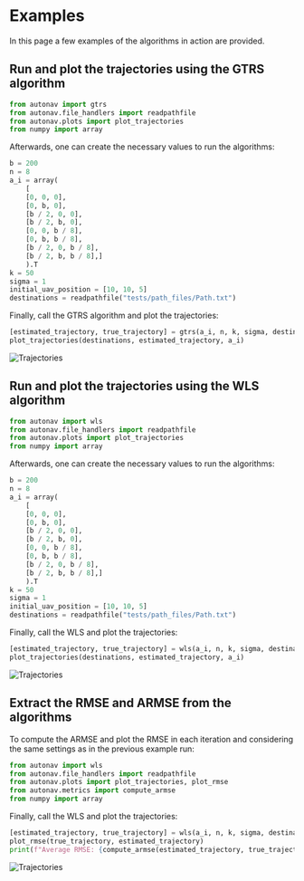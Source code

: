 # Examples

In this page a few examples of the algorithms in action are provided.

## Run and plot the trajectories using the GTRS algorithm

```python
from autonav import gtrs
from autonav.file_handlers import readpathfile
from autonav.plots import plot_trajectories
from numpy import array
```

Afterwards, one can create the necessary values to run the algorithms:

```python
b = 200
n = 8
a_i = array(
    [
    [0, 0, 0],
    [0, b, 0],
    [b / 2, 0, 0],
    [b / 2, b, 0],
    [0, 0, b / 8],
    [0, b, b / 8],
    [b / 2, 0, b / 8],
    [b / 2, b, b / 8],]
    ).T
k = 50
sigma = 1
initial_uav_position = [10, 10, 5]
destinations = readpathfile("tests/path_files/Path.txt")
```

Finally, call the GTRS algorithm and plot the trajectories:

```python
[estimated_trajectory, true_trajectory] = gtrs(a_i, n, k, sigma, destinations, initial_uav_position)
plot_trajectories(destinations, estimated_trajectory, a_i)
```

![Trajectories](https://github.com/ricardo-s-santos/AutoNAV/blob/main/docs/docs/figures/gtrs.png?raw=true)

## Run and plot the trajectories using the WLS algorithm

```python
from autonav import wls
from autonav.file_handlers import readpathfile
from autonav.plots import plot_trajectories
from numpy import array
```

Afterwards, one can create the necessary values to run the algorithms:

```python
b = 200
n = 8
a_i = array(
    [
    [0, 0, 0],
    [0, b, 0],
    [b / 2, 0, 0],
    [b / 2, b, 0],
    [0, 0, b / 8],
    [0, b, b / 8],
    [b / 2, 0, b / 8],
    [b / 2, b, b / 8],]
    ).T
k = 50
sigma = 1
initial_uav_position = [10, 10, 5]
destinations = readpathfile("tests/path_files/Path.txt")
```

Finally, call the WLS and plot the trajectories:

```python
[estimated_trajectory, true_trajectory] = wls(a_i, n, k, sigma, destinations, initial_uav_position)
plot_trajectories(destinations, estimated_trajectory, a_i)
```

![Trajectories](https://github.com/ricardo-s-santos/AutoNAV/blob/main/docs/docs/figures/wls.png?raw=true)

## Extract the RMSE and ARMSE from the algorithms

To compute the ARMSE and plot the RMSE in each iteration and considering the same settings as in the previous example run:

```python
from autonav import wls
from autonav.file_handlers import readpathfile
from autonav.plots import plot_trajectories, plot_rmse
from autonav.metrics import compute_armse
from numpy import array
```

Finally, call the WLS and plot the trajectories:

```python
[estimated_trajectory, true_trajectory] = wls(a_i, n, k, sigma, destinations, initial_uav_position)
plot_rmse(true_trajectory, estimated_trajectory)
print(f"Average RMSE: {compute_armse(estimated_trajectory, true_trajectory):0,.2f} (m)")

```

![Trajectories](https://github.com/ricardo-s-santos/AutoNAV/blob/main/docs/docs/figures/rmse.png?raw=true)

